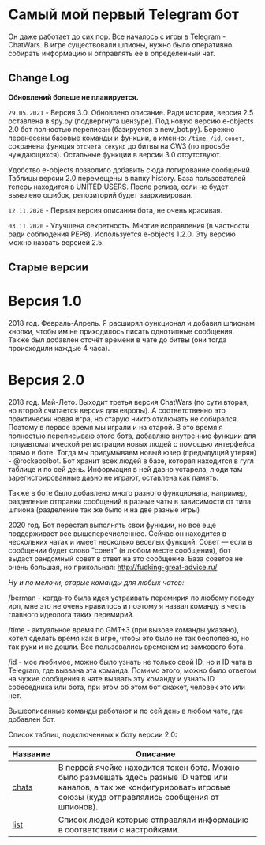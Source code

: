 # Самый мой первый Telegram бот
Он даже работает до сих пор. Все началось с игры в Telegram - ChatWars. 
В игре существовали шпионы, нужно было оперативно собирать информацию и отправлять ее в определенный чат.

## Change Log

**Обновлений больше не планируется.**

`29.05.2021` - Версия 3.0. Обновлено описание. Ради истории, версия 2.5 оставлена в spy.py (подвергнута цензуре).
Под новую версию e-objects 2.0 бот полностью переписан (базируется в new_bot.py). Бережно перенесены базовые 
команды и функции, а именно:
`/time`, `/id`, `совет`, сохранена функция `отсчета секунд` до битвы на CW3 (по просьбе нуждающихся). 
Остальные функции в версии 3.0 отсутствуют. 

Удобство e-objects позволило добавить сюда логирование сообщений. Таблицы версии 2.0 перемещены в папку history.
База пользователей теперь находится в UNITED USERS. После релиза, если не будет выявлено ошибок, репозиторий будет 
заархивирован. 

`12.11.2020` - Первая версия описания бота, не очень красивая.

`03.11.2020` - Улучшена секретность. Многие исправления (в частности ради соблюдения PEP8). 
Используется e-objects 1.2.0. Эту версию можно назвать версией 2.5.


## Старые версии
# Версия 1.0
2018 год. Февраль-Апрель. Я расширял функционал и добавил шпионам кнопки, чтобы им не приходилось писать 
однотипные сообщения. Также был добавлен отсчёт времени в чате до битвы (они тогда происходили каждые 4 часа).

# Версия 2.0
2018 год. Май-Лето. Выходит третья версия ChatWars (по сути вторая, но второй считается версия для европы). 
А соответственно это практически новая игра, но старую никто отключать не собирался. Поэтому в первое время мы играли и
на старой. В это время я полностью переписываю этого бота, добавляю внутренние функции для полуавтоматической 
регистрации новых людей с помощью интерфейса прямо в боте. Тогда мы придумываем новый юзер (предыдущий утерян) - @rockebolbot.
Бот хранит всех людей в базе, которая находится в гугл таблице и по сей день. 
Информация в ней давно устарела, люди там зарегистрированные давно не играют, оставлена как память.

Также в боте было добавлено много разного функционала, например, разделение отправки сообщений в разные чаты 
в зависимости от типа шпиона (разделение так же было и на две разные игры)

2020 год. Бот перестал выполнять свои функции, но все еще поддерживает все вышеперечисленное. 
Сейчас он находится в нескольких чатах и имеет несколько веселых функций:
Совет — если в сообщении будет слово "совет" (в любом месте сообщения), бот выдаст рандомный совет в 
ответ на это сообщение. База советов не очень большая, но прикольная: http://fucking-great-advice.ru/

_Ну и по мелочи, старые команды для любых чатов:_

/berman - когда-то была идея устраивать перемирия по любому поводу ирл, мне это не очень нравилось и поэтому я 
назвал команду в честь главного идеолога таких перемирий.

/time - актуальное время по GMT+3 (при вызове команды указано), хотел сделать время как в игре, 
чтобы это было не так бесполезно, но так руки и не дошли. Все пользовались временем из замкового бота.

/id - мое любимое, можно было узнать не только свой ID, но и ID чата в Telegram, где вызвана эта команда.
Помимо этого, можно было ответом на чужие сообщения в чате вызвать эту команду и узнать ID собеседника или бота, 
при этом об этом бот скажет, человек это или нет.

Вышеописанные команды работают и по сей день в любом чате, где добавлен бот.

Список таблиц, подключенных к боту версии 2.0:

Название | Описание
-------- | --------
[chats](https://docs.google.com/spreadsheets/d/1Cg56o07Z5Nj46C1GHGyOtbtP9fhcKR6oZCDW91FZrkk/edit?usp=sharing) | В первой ячейке находится токен бота. Можно было размещать здесь разные ID чатов или каналов, а так же конфигурировать игровые союзы (куда отправлялись сообщения от шпионов).
[list](https://docs.google.com/spreadsheets/d/1LHwRUorRmIZKbUHyAwpaxMfYDwmJH-qOz3AvpKDLwf0/edit?usp=sharing) | Список людей которые отправляли информацию в соответствии с настройками.
